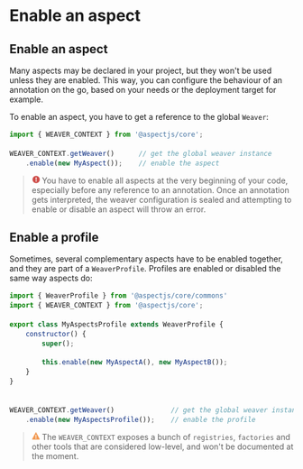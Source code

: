 # Enable an aspect

## Enable an aspect
Many aspects may be declared in your project, but they won't be used unless they are enabled.
This way, you can configure the behaviour of an annotation on the go, 
based on your needs or the deployment target for example.

To enable an aspect, you have to get a reference to the global `Weaver`: 

```js
import { WEAVER_CONTEXT } from '@aspectjs/core';

WEAVER_CONTEXT.getWeaver()      // get the global weaver instance
    .enable(new MyAspect());    // enable the aspect
```

> ![danger] You have to enable all aspects at the very beginning of your code,
> especially before any reference to an annotation. 
> Once an annotation gets interpreted, the weaver configuration is sealed and attempting to enable or disable an aspect will throw an error.

## Enable a profile

Sometimes, several complementary aspects have to be enabled together, and they are part of a `WeaverProfile`.
Profiles are enabled or disabled the same way aspects do:

```js
import { WeaverProfile } from '@aspectjs/core/commons'
import { WEAVER_CONTEXT } from '@aspectjs/core';

export class MyAspectsProfile extends WeaverProfile {
    constructor() {
        super();

        this.enable(new MyAspectA(), new MyAspectB());
    }
}


WEAVER_CONTEXT.getWeaver()              // get the global weaver instance
    .enable(new MyAspectsProfile());    // enable the profile
```

> ![warning] The `WEAVER_CONTEXT` exposes a bunch of `registries`, `factories`
> and other tools that are considered low-level, and won't be documented at the moment.

[info]: ../../.README/picto/12px/info.png
[danger]: ../../.README/picto/12px/danger.png
[warning]: ../../.README/picto/12px/warning.png
